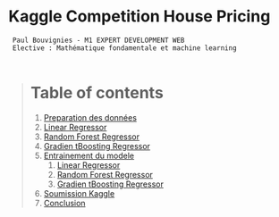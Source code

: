 # Kaggle Competition House Pricing

` Paul Bouvignies - M1 EXPERT DEVELOPMENT WEB` <br>
` Elective : Mathématique fondamentale et machine learning`
<br>
<br>
> # Table of contents
> 1. [Preparation des données](#introduction) 
>   1. [Linear Regressor](#subparagraph1)
>    2. [Random Forest Regressor](#subparagraph1)
>    3. [Gradien tBoosting Regressor](#subparagraph1)
> 2. [Entrainement du modele](#paragraph1)
>     1. [Linear Regressor](#subparagraph1)
>     2. [Random Forest Regressor](#subparagraph1)
>     3. [Gradien tBoosting Regressor](#subparagraph1)
> 3. [Soumission Kaggle](#paragraph2)
> 4. [Conclusion](#paragraph3)